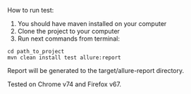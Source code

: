 How to run test:

1. You should have maven installed on your computer
2. Clone the project to your computer
3. Run next commands from terminal:

```
cd path_to_project
mvn clean install test allure:report
```

Report will be generated to the target/allure-report directory.

Tested on Chrome v74 and Firefox v67.
